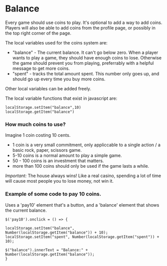 # Balance

Every game should use coins to play. It's optional to add a way to add coins. Players will also be able to add coins from the profile page, or possibly in the top right corner of the page.

The local variables used for the coins system are:

 * "balance" - The current balance. It can't go below zero. When a player wants to play a game, they should have enough coins to lose. Otherwise the game should prevent you from playing, preferrably with a helpful message to get more coins.
 * "spent" - tracks the total amount spent. This number only goes up, and should go up every time you buy more coins.
 
 Other local variables can be added freely.
 
 The local variable functions that exist in javascript are:
 
 ```
 localStorage.setItem("balance",10)
 localStorage.getItem("balance")
```

### How much coins to use?

Imagine 1 coin costing 10 cents.

 *  1 coin is a very small commitment, only appliccable to a single action / a basic rock, paper, scissors game.
 *  5-10 coins is a normal amount to play a simple game.
 *  50 - 100 coins is an investment that matters.
 *  more than 100 coins should only be used if the game lasts a while.
 
*Important:* The house always wins! Like a real casino, spending a lot of time will cause most people you to lose money, not win it.

### Example of some code to pay 10 coins. 

Uses a 'pay10' element that's a button, and a 'balance' element that shows the current balance.

```
$('pay10').onclick = () => {

localStorage.setItem("balance", Number(localStorage.getItem("balance")) + 10);
localStorage.setItem("spent", Number(localStorage.getItem("spent")) + 10);

$("balance").innerText = "Balance:" + Number(localStorage.getItem("balance"));
}
```
